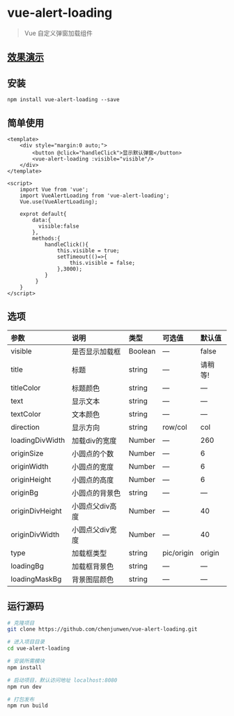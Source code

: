 # vue-alert-loading

> Vue 自定义弹窗加载组件

## [效果演示](http://chenjunwen.github.io/vue-alert-loading)


## 安装

    npm install vue-alert-loading --save
    
## 简单使用

    <template>
        <div style="margin:0 auto;">
            <button @click="handleClick">显示默认弹窗</button>
            <vue-alert-loading :visible="visible"/>
        </div>
    </template>
    
    <script>
        import Vue from 'vue';
        import VueAlertLoading from 'vue-alert-loading';
        Vue.use(VueAlertLoading);
        
        exprot default{
            data:{
              visible:false
            },
            methods:{
                handleClick(){
                    this.visible = true;
                    setTimeout(()=>{
                        this.visible = false;
                    },3000);
                }
             }
        }
    </script>
    
## 选项

  | 参数          |  说明             | 类型      |  可选值  | 默认值|
  | :----------   |  :-----------    | :-----    | :----  | :----
  | visible       |  是否显示加载框    | Boolean   |   —    | false
  | title         |  标题             | string    |   —    | 请稍等!
  | titleColor    |  标题颜色         | string    |   —    | —
  | text          |  显示文本         | string    |   —    | —
  | textColor     |  文本颜色         | string    |   —    | —
  | direction     |  显示方向         | string    | row/col| col
  |loadingDivWidth|  加载div的宽度    | Number   |   —    | 260
  | originSize    |  小圆点的个数     | Number   |   —    | 6
  | originWidth   |  小圆点的宽度     | Number   |   —    | 6
  | originHeight  |  小圆点的高度     | Number   |   —    | 6
  | originBg      |  小圆点的背景色   | string   |   —    | —
  |originDivHeight|  小圆点父div高度  | Number   |   —    | 40
  | originDivWidth | 小圆点父div宽度  | Number   |   —    | 40
  | type          |  加载框类型       | string   |pic/origin| origin
  | loadingBg     |  加载框背景色     | string   |   —    | —
  | loadingMaskBg |  背景图层颜色     | string   |   —    | —
  
  



## 运行源码
``` bash
# 克隆项目
git clone https://github.com/chenjunwen/vue-alert-loading.git

# 进入项目目录
cd vue-alert-loading

# 安装所需模块
npm install

# 启动项目，默认访问地址 localhost:8080
npm run dev

# 打包发布
npm run build
```
